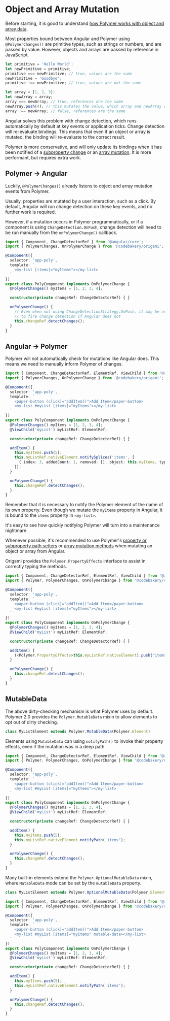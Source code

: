 # Object and Array Mutation

Before starting, it is good to understand [how Polymer works with object and array data](https://www.polymer-project.org/2.0/docs/devguide/model-data).

Most properties bound between Angular and Polymer using `@PolymerChanges()` are primitive types, such as strings or numbers, and are passed by value. However, objects and arrays are passed by reference in JavaScript.

```js
let primitive = 'Hello World';
let newPrimitive = primitive;
primitive === newPrimitive; // true, values are the same
newPrimitive = 'Goodbye';
primitive !== newPrimitive; // true, values are not the same

let array = [1, 2, 3];
let newArray = array;
array === newArray; // true, references are the same
newArray.push(4); // this mutates the value, which array and newArray reference
array !== newArray; // false, references are the same
```

Angular solves this problem with change detection, which runs automatically by default at key events or application ticks. Change detection will re-evaluate bindings. This means that even if an object or array is mutated, the binding will re-evaluate to the correct result.

Polymer is more conservative, and will only update its bindings when it has been notified of a [subproperty change](https://www.polymer-project.org/2.0/docs/devguide/model-data#notify-path) or an [array mutation](https://www.polymer-project.org/2.0/docs/devguide/model-data#notifysplices). It is more performant, but requires extra work.

## Polymer -> Angular

Luckily, `@PolymerChanges()` already listens to object and array mutation events from Polymer.

Usually, properties are mutated by a user interaction, such as a click. By default, Angular will run change detection on these key events, and no further work is required.

However, if a mutation occurs in Polymer programmatically, or if a component is using `ChangeDetection.OnPush`, change detection will need to be run manually from the `onPolymerChange()` callback.

```ts
import { Component, ChangeDetectorRef } from '@angular/core';
import { PolymerChanges, OnPolymerChange } from '@codebakery/origami';

@Component({
  selector: 'app-poly',
  template: `
    <my-list [items]="myItems"></my-list>
  `
})
export class PolyComponent implements OnPolymerChange {
  @PolymerChanges() myItems = [1, 2, 3, 4];

  constructor(private changeRef: ChangeDetectorRef) { }

  onPolymerChange() {
    // Even when not using ChangeDetectionStrategy.OnPush, it may be necessary
    // to fire change detection if Angular does not
    this.changeRef.detectChanges();
  }
}
```

## Angular -> Polymer

Polymer will not automatically check for mutations like Angular does. This means we need to manually inform Polymer of changes.

```ts
import { Component, ChangeDetectorRef, ElementRef, ViewChild } from '@angular/core';
import { PolymerChanges, OnPolymerChange } from '@codebakery/origami';

@Component({
  selector: 'app-poly',
  template: `
    <paper-button (click)="addItem()">Add Item</paper-button>
    <my-list #myList [items]="myItems"></my-list>
  `
})
export class PolyComponent implements OnPolymerChange {
  @PolymerChanges() myItems = [1, 2, 3, 4];
  @ViewChild('myList') myListRef: ElementRef;

  constructor(private changeRef: ChangeDetectorRef) { }

  addItem() {
    this.myItems.push(5);
    this.myListRef.nativeElement.notifySplices('items', [
      { index: 3, addedCount: 1, removed: [], object: this.myItems, type: 'splice' }
    ]);
  }

  onPolymerChange() {
    this.changeRef.detectChanges();
  }
}
```

Remember that it is necessary to notify the Polymer element of the name of its own property. Even though we mutate the `myItems` property in Angular, it is bound to the `items` property in `<my-list>`.

It's easy to see how quickly notifying Polymer will turn into a maintenance nightmare.

Whenever possible, it's recommended to use Polymer's [property or subproperty path setters](https://www.polymer-project.org/2.0/docs/devguide/model-data#set-path) or [array mutation methods](https://www.polymer-project.org/2.0/docs/devguide/model-data#array-mutation) when mutating an object or array from Angular.

Origami provides the `Polymer.PropertyEffects` interface to assist in correctly typing the methods.

```ts
import { Component, ChangeDetectorRef, ElementRef, ViewChild } from '@angular/core';
import { Polymer, PolymerChanges, OnPolymerChange } from '@codebakery/origami';

@Component({
  selector: 'app-poly',
  template: `
    <paper-button (click)="addItem()">Add Item</paper-button>
    <my-list #myList [items]="myItems"></my-list>
  `
})
export class PolyComponent implements OnPolymerChange {
  @PolymerChanges() myItems = [1, 2, 3, 4];
  @ViewChild('myList') myListRef: ElementRef;

  constructor(private changeRef: ChangeDetectorRef) { }

  addItem() {
    (<Polymer.PropertyEffects>this.myListRef.nativeElement).push('items', 5);
  }

  onPolymerChange() {
    this.changeRef.detectChanges();
  }
}
```

## MutableData

The above dirty-checking mechanism is what Polymer uses by default. Polymer 2.0 provides the `Polymer.MutableData` mixin to allow elements to opt out of dirty checking.

```js
class MyListElement extends Polymer.MutableData(Polymer.Element)
```

Elements using `MutableData` can using `notifyPath()` to invoke their property effects, even if the mutation was in a deep path.

```ts
import { Component, ChangeDetectorRef, ElementRef, ViewChild } from '@angular/core';
import { Polymer, PolymerChanges, OnPolymerChange } from '@codebakery/origami';

@Component({
  selector: 'app-poly',
  template: `
    <paper-button (click)="addItem()">Add Item</paper-button>
    <my-list #myList [items]="myItems"></my-list>
  `
})
export class PolyComponent implements OnPolymerChange {
  @PolymerChanges() myItems = [1, 2, 3, 4];
  @ViewChild('myList') myListRef: ElementRef;

  constructor(private changeRef: ChangeDetectorRef) { }

  addItem() {
    this.myItems.push(5);
    this.myListRef.nativeElement.notifyPath('items');
  }

  onPolymerChange() {
    this.changeRef.detectChanges();
  }
}
```

Many built-in elements extend the `Polymer.OptionalMutableData` mixin, where `MutableData` mode can be set by the `mutableData` property.

```js
class MyListElement extends Polymer.OptionalMutableData(Polymer.Element)
```

```ts
import { Component, ChangeDetectorRef, ElementRef, ViewChild } from '@angular/core';
import { Polymer, PolymerChanges, OnPolymerChange } from '@codebakery/origami';

@Component({
  selector: 'app-poly',
  template: `
    <paper-button (click)="addItem()">Add Item</paper-button>
    <my-list #myList [items]="myItems" mutable-data></my-list>
  `
})
export class PolyComponent implements OnPolymerChange {
  @PolymerChanges() myItems = [1, 2, 3, 4];
  @ViewChild('myList') myListRef: ElementRef;

  constructor(private changeRef: ChangeDetectorRef) { }

  addItem() {
    this.myItems.push(5);
    this.myListRef.nativeElement.notifyPath('items');
  }

  onPolymerChange() {
    this.changeRef.detectChanges();
  }
}
```
